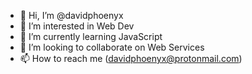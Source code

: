 - 👋 Hi, I’m @davidphoenyx
- 👀 I’m interested in Web Dev
- 🌱 I’m currently learning JavaScript
- 💞️ I’m looking to collaborate on Web Services
- 📫 How to reach me (davidphoenyx@protonmail.com)

<!---
davidphoenyx/davidphoenyx is a ✨ special ✨ repository because its `README.md` (this file) appears on your GitHub profile.
You can click the Preview link to take a look at your changes.
--->
